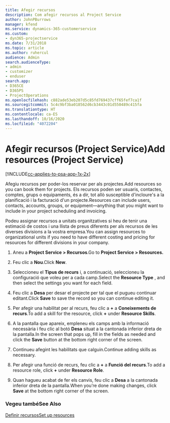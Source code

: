 ```yaml
---
title: Afegir recursos
description: Com afegir recursos al Project Service
author: JohnPBurrows
manager: kfend
ms.service: dynamics-365-customerservice
ms.custom:
- dyn365-projectservice
ms.date: 7/31/2018
ms.topic: article
ms.author: ruhercul
audience: Admin
search.audienceType:
- admin
- customizer
- enduser
search.app:
- D365CE
- D365PS
- ProjectOperations
ms.openlocfilehash: c882ade53eb207d5c85fd769437cff65fef7ca1f
ms.sourcegitcommit: 5c4c9bf3ba018562d6cb3443c01d550489c415fa
ms.translationtype: HT
ms.contentlocale: ca-ES
ms.lasthandoff: 10/16/2020
ms.locfileid: "4072204"
---
```

# <a name="add-resources-project-service"></a><span data-ttu-id="8eb59-103">Afegir recursos (Project Service)</span><span class="sxs-lookup"><span data-stu-id="8eb59-103">Add resources (Project Service)</span></span>

[!INCLUDE[cc-applies-to-psa-app-1x-2x](../includes/cc-applies-to-psa-app-1x-2x.md)]

<span data-ttu-id="8eb59-104">Afegiu recursos per poder-los reservar per als projectes.</span><span class="sxs-lookup"><span data-stu-id="8eb59-104">Add resources so you can book them for projects.</span></span> <span data-ttu-id="8eb59-105">Els recursos poden ser usuaris, contactes, comptes, grups o equipaments, és a dir, tot allò susceptible d'incloure's a la planificació i la facturació d'un projecte.</span><span class="sxs-lookup"><span data-stu-id="8eb59-105">Resources can include users, contacts, accounts, groups, or equipment—anything that you might want to include in your project scheduling and invoicing.</span></span>  
  
<span data-ttu-id="8eb59-106">Podeu assignar recursos a unitats organitzatives si heu de tenir una estimació de costos i una llista de preus diferents per als recursos de les diverses divisions a la vostra empresa.</span><span class="sxs-lookup"><span data-stu-id="8eb59-106">You can assign resources to organizational units if you need to have different costing and pricing for resources for different divisions in your company.</span></span>  
  
1.  <span data-ttu-id="8eb59-107">Aneu a **Project Service > Recursos**.</span><span class="sxs-lookup"><span data-stu-id="8eb59-107">Go to **Project Service > Resources.**</span></span>  
  
2.  <span data-ttu-id="8eb59-108">Feu clic a **Nou**.</span><span class="sxs-lookup"><span data-stu-id="8eb59-108">Click **New**.</span></span>  
  
3.  <span data-ttu-id="8eb59-109">Seleccioneu el **Tipus de recurs** i, a continuació, seleccioneu la configuració que voleu per a cada camp.</span><span class="sxs-lookup"><span data-stu-id="8eb59-109">Select the **Resource Type** , and then select the settings you want for each field.</span></span>  
  
4.  <span data-ttu-id="8eb59-110">Feu clic a **Desa** per desar el projecte per tal que el pugueu continuar editant.</span><span class="sxs-lookup"><span data-stu-id="8eb59-110">Click **Save** to save the record so you can continue editing it.</span></span>  
  
5.  <span data-ttu-id="8eb59-111">Per afegir una habilitat per al recurs, feu clic a **+** a **Coneixements de recurs**.</span><span class="sxs-lookup"><span data-stu-id="8eb59-111">To add a skill for the resource, click **+** under **Resource Skills**.</span></span>  
  
6.  <span data-ttu-id="8eb59-112">A la pantalla que apareix, empleneu els camps amb la informació necessària i feu clic al botó **Desa** situat a la cantonada inferior dreta de la pantalla.</span><span class="sxs-lookup"><span data-stu-id="8eb59-112">In the screen that pops up, fill in the fields as needed and click the **Save** button at the bottom right corner of the screen.</span></span>  
  
7.  <span data-ttu-id="8eb59-113">Continueu afegint les habilitats que calguin.</span><span class="sxs-lookup"><span data-stu-id="8eb59-113">Continue adding skills as necessary.</span></span>  
  
8.  <span data-ttu-id="8eb59-114">Per afegir una funció de recurs, feu clic a **+** a **Funció del recurs**.</span><span class="sxs-lookup"><span data-stu-id="8eb59-114">To add a resource role, click **+** under **Resource Role**.</span></span>  
  
9. <span data-ttu-id="8eb59-115">Quan hagueu acabat de fer els canvis, feu clic a **Desa** a la cantonada inferior dreta de la pantalla.</span><span class="sxs-lookup"><span data-stu-id="8eb59-115">When you’re done making changes, click **Save** at the bottom right corner of the screen.</span></span>  
  
### <a name="see-also"></a><span data-ttu-id="8eb59-116">Vegeu també</span><span class="sxs-lookup"><span data-stu-id="8eb59-116">See Also</span></span>  
 [<span data-ttu-id="8eb59-117">Definir recursos</span><span class="sxs-lookup"><span data-stu-id="8eb59-117">Set up resources</span></span>](../psa/set-up-resources.md)
